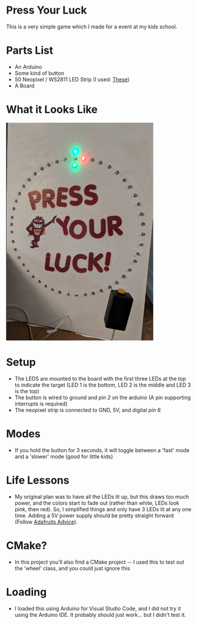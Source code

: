 # Press Your Luck

This is a very simple game which I made for a event at my kids school. 

# Parts List

 * An Arduino
 * Some kind of button
 * 50 Neopixel / WS2811 LED Strip (I used: [These](https://www.amazon.com/gp/product/B01AG923GI/ref=oh_aui_search_detailpage?ie=UTF8&psc=1))
 * A Board

# What it Looks Like

![Picture](.\pic.png)

# Setup

 * The LEDS are mounted to the board with the first three LEDs at the top to indicate the target (LED 1 is the bottom, LED 2 is the middle and LED 3 is the top)
 * The button is wired to ground and *pin 2* on the arduino (A pin supporting interrupts is required)
 * The neopixel strip is connected to GND, 5V, and digital *pin 6*

# Modes
 * If you hold the button for 3 seconds, it will toggle between a 'fast' mode and a 'slower' mode (good for little kids)

# Life Lessons
 * My original plan was to have all the LEDs lit up, but this draws too much power, and the colors start to fade out (rather than white, LEDs look pink, then red). So, I simplified things and only have 3 LEDs lit at any one time. Adding a 5V power supply should be pretty straight forward (Follow [Adafruits Advice](https://learn.adafruit.com/adafruit-neopixel-uberguide/powering-neopixels)).

# CMake?
 * In this project you'll also find a CMake project -- I used this to test out the 'wheel' class, and you could just ignore this

# Loading
 * I loaded this using  Arduino for Visual Studio Code, and I did not try it using the Arduino IDE. It probably should just work... but I didn't test it. 
 